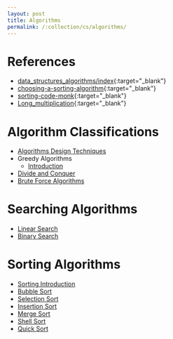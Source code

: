 ```yaml
---
layout: post
title: Algorithms
permalink: /:collection/cs/algorithms/
---
```


# References
- [data_structures_algorithms/index](https://www.tutorialspoint.com/data_structures_algorithms/index.htm){:target="_blank"}
- [choosing-a-sorting-algorithm](https://brilliant.org/wiki/sorting-algorithms/#choosing-a-sorting-algorithm){:target="_blank"}
- [sorting-code-monk](https://www.hackerearth.com/practice/notes/sorting-code-monk){:target="_blank"}
- [Long_multiplication](https://en.wikipedia.org/wiki/Multiplication_algorithm#Long_multiplication){:target="_blank"}

# Algorithm Classifications
- [Algorithms Design Techniques](design-techniques)
- Greedy Algorithms
  - [Introduction](greedy/introduction)
- [Divide and Conquer](divide-and-conquer/intro)
- [Brute Force Algorithms](brute-force)

# Searching Algorithms
- [Linear Search](search/linear-search)
- [Binary Search](search/binary-search)

# Sorting Algorithms
- [Sorting Introduction](sorting/introduction)
- [Bubble Sort](sorting/bubble-sort)
- [Selection Sort](sorting/selection-sort)
- [Insertion Sort](sorting/insertion-sort)
- [Merge Sort](sorting/merge-sort)
- [Shell Sort](sorting/shell-sort)
- [Quick Sort](sorting/quick-sort)

